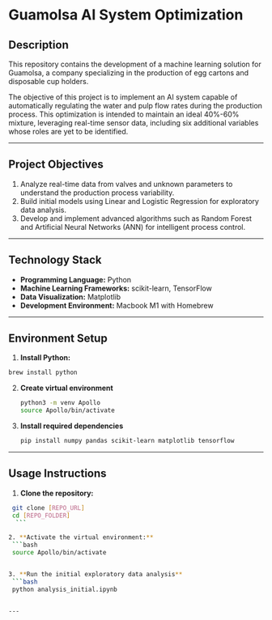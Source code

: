 # Guamolsa AI System Optimization 


## Description 
This repository contains the development of a machine learning solution for Guamolsa, a company specializing in the production of egg cartons and disposable cup holders. 


The objective of this project is to implement an AI system capable of automatically regulating the water and pulp flow rates during the production process. This optimization is intended to maintain an ideal 40%-60% mixture, leveraging real-time sensor data, including six additional variables whose roles are yet to be identified.


---


## Project Objectives 
1. Analyze real-time data from valves and unknown parameters to understand the production process variability.
2. Build initial models using Linear and Logistic Regression for exploratory data analysis.
3. Develop and implement advanced algorithms such as Random Forest and Artificial Neural Networks (ANN) for intelligent process control.


---


## Technology Stack 
- **Programming Language:** Python 
- **Machine Learning Frameworks:** scikit-learn, TensorFlow 
- **Data Visualization:** Matplotlib 
- **Development Environment:** Macbook M1 with Homebrew


---


## Environment Setup 


1. **Install Python:** 
  ```bash
  brew install python
  ```

2. **Create virtual environment**
   ```bash
   python3 -m venv Apollo
   source Apollo/bin/activate

3. **Install required dependencies**
   ```bash
   pip install numpy pandas scikit-learn matplotlib tensorflow


---


##  Usage Instructions


1. **Clone the repository:** 
  ```bash
   git clone [REPO_URL]
   cd [REPO_FOLDER]
    ```

2. **Activate the virtual environment:**
   ```bash
   source Apollo/bin/activate


3. **Run the initial exploratory data analysis**
   ```bash
   python analysis_initial.ipynb


---

